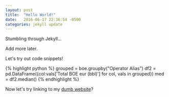 ```yaml
---
layout: post
title:  "Hello World!"
date:   2016-06-17 22:36:54 -0500
categories: jekyll update
---
```

Stumbling through Jekyll...

Add more later.

Let's try out code snippets!

{% highlight python %}
grouped = boe.groupby("Operator Alias")
df2 = pd.DataFrame({col:vals['Total BOE eur (bbl)'] for col, vals in grouped})
med = df2.median()
{% endhighlight %}

Now let's try linking to my [dumb website][dumb-website]?

[dumb-website]: http://cullenhogan.com


